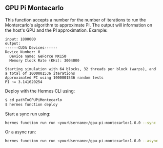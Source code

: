 ## GPU Pi Montecarlo

This function accepts a number for the number of iterations to run the Montercarlo's algorithm to approximate PI. 
The output will information on the host's GPU and the PI approximation. Example:


```
input: 1000000
output:
------CUDA Devices------
Device Number: 0
  Device name: GeForce MX150
  Memory Clock Rate (KHz): 3004000

Starting simulation with 64 blocks, 32 threads per block (warps), and a total of 1000001536 iterations
Approximated PI using 1000001536 random tests
PI ~= 3.141620254
```

Deploy with the Hermes CLI using:

```bash
$ cd pathToGPUPiMontecarlo
$ hermes function deploy
```

Start a sync run using:

```bash
hermes function run run <yourUsername>/gpu-pi-montecarlo:1.0.0 --sync
```
Or a async run:
```bash
hermes function run run <yourUsername>/gpu-pi-montecarlo:1.0.0 --async
```

